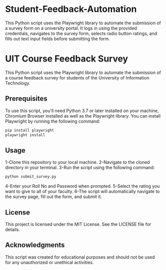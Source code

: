 # Student-Feedback-Automation
This Python script uses the Playwright library to automate the submission of a survey form on a university portal. It logs in using the provided credentials, navigates to the survey form, selects radio button ratings, and fills out text input fields before submitting the form.

# UIT Course Feedback Survey

This Python script uses the Playwright library to automate the submission of a course feedback survey for students of the University of Information Technology.

## Prerequisites

To use this script, you'll need Python 3.7 or later installed on your machine, Chromium Browser installed as well as the Playwright library. You can install Playwright by running the following command:

```bash
pip install playwright
playwright install
```

## Usage

1-Clone this repository to your local machine.
2-Navigate to the cloned directory in your terminal.
3-Run the script using the following command:

```bash
python submit_survey.py
```

4-Enter your Roll No and Password when prompted.
5-Select the rating you want to give to all of your faculty.
6-The script will automatically navigate to the survey page, fill out the form, and submit it.

## License
This project is licensed under the MIT License. See the LICENSE file for details.

## Acknowledgments
This script was created for educational purposes and should not be used for any unauthorized or unethical activities.

